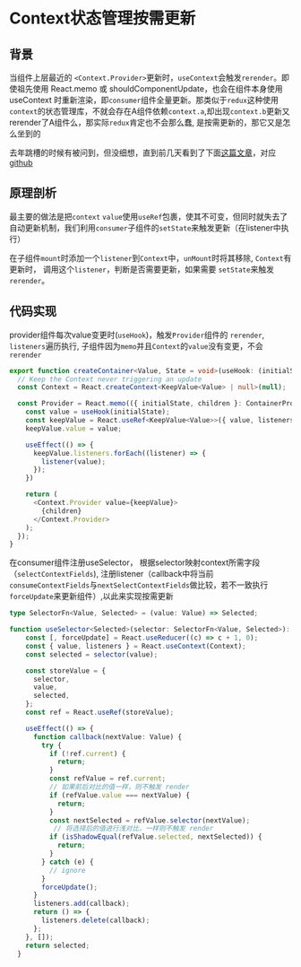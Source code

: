 # Context状态管理按需更新

## 背景

当组件上层最近的 ```<Context.Provider>```更新时，```useContext```会触发```rerender```。即使祖先使用 React.memo 或 shouldComponentUpdate，也会在组件本身使用 useContext 时重新渲染，即```consumer```组件全量更新。那类似于```redux```这种使用```context```的状态管理库，不就会存在A组件依赖```context.a```,却出现```context.b```更新又rerender了A组件么，那实际```redux```肯定也不会那么蠢, 是按需更新的，那它又是怎么坐到的

去年跳槽的时候有被问到，但没细想，直到前几天看到了下面[这篇文章](https://mp.weixin.qq.com/s/TmFLzD_nye0_dDTiZB1P3A)，对应[github](https://github.com/MinJieLiu/heo)

## 原理剖析

最主要的做法是把```context``` ```value```使用```useRef```包裹，使其不可变，但同时就失去了自动更新机制，我们利用```consumer```子组件的```setState```来触发更新（在listener中执行）

在子组件```mount```时添加一个```listener```到```Context```中，```unMount```时将其移除, ```Context```有更新时， 调用这个```listener```，判断是否需要更新，如果需要 ```setState```来触发```rerender```。

## 代码实现

provider组件每次value变更时(```useHook```)，触发```Provider```组件的  ```rerender```, ```listeners```遍历执行, 子组件因为```memo```并且```Context```的```value```没有变更，不会```rerender```

```ts
export function createContainer<Value, State = void>(useHook: (initialState?: State) => Value) {
  // Keep the Context never triggering an update
  const Context = React.createContext<KeepValue<Value> | null>(null);

  const Provider = React.memo(({ initialState, children }: ContainerProviderProps<State, Value>) => {
    const value = useHook(initialState);
    const keepValue = React.useRef<KeepValue<Value>>({ value, listeners: new Set() }).current;
    keepValue.value = value;

    useEffect(() => {
      keepValue.listeners.forEach((listener) => {
        listener(value);
      });
    })

    return (
      <Context.Provider value={keepValue}>
        {children}
      </Context.Provider>
    );
  });
}
```

在consumer组件注册useSelector， 根据selector映射context所需字段（```selectContextFields```), 注册listener（callback中将当前```consumeContextFields```与```nextSelectContextFields```做比较，若不一致执行```forceUpdate```来更新组件）,以此来实现按需更新

```ts
type SelectorFn<Value, Selected> = (value: Value) => Selected;

function useSelector<Selected>(selector: SelectorFn<Value, Selected>): Selected {
    const [, forceUpdate] = React.useReducer((c) => c + 1, 0);
    const { value, listeners } = React.useContext(Context);
    const selected = selector(value);

    const storeValue = {
      selector,
      value,
      selected,
    };
    const ref = React.useRef(storeValue);

    useEffect(() => {
      function callback(nextValue: Value) {
        try {
          if (!ref.current) {
            return;
          }
          const refValue = ref.current;
          // 如果前后对比的值一样，则不触发 render
          if (refValue.value === nextValue) {
            return;
          }
          const nextSelected = refValue.selector(nextValue);
           // 将选择后的值进行浅对比，一样则不触发 render
          if (isShadowEqual(refValue.selected, nextSelected)) {
            return;
          }
        } catch (e) {
          // ignore
        }
        forceUpdate();
      }
      listeners.add(callback);
      return () => {
        listeners.delete(callback);
      };
    }, []);
    return selected;
  }
```
